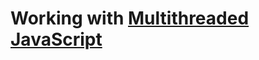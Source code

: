 # Working with [Multithreaded JavaScript](https://www.oreilly.com/library/view/multithreaded-javascript/9781098104429/)
